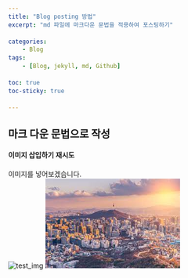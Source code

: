 ```yaml
---
title: "Blog posting 방법"
excerpt: "md 파일에 마크다운 문법을 적용하여 포스팅하기"

categories:
    - Blog
tags:
    - [Blog, jekyll, md, Github]

toc: true
toc-sticky: true

---
```


마크 다운 문법으로 작성
---

#### 이미지 삽입하기 재시도

이미지를 넣어보겠습니다.<br>
![test_img](${projectRoot}/images/2022-04-11-12-57-31.png)
![test_img2](images/2022-04-11-13-16-01.png)
